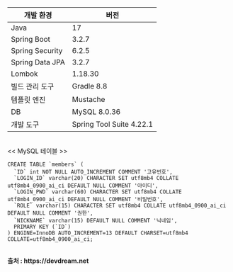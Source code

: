 <table class="table" style="width:400px">
    <thead>
        <tr>
            <th>개발 환경</th>
            <th>버전</th>
        </tr>
    </thead>
    <tbody class="table-border-bottom-0">
        <tr>
            <td>Java</td>
            <td>17</td>
        </tr>
        <tr>
            <td>Spring Boot</td>
            <td>3.2.7</td>
        </tr>
        <tr>
            <td>Spring Security</td>
            <td>6.2.5</td>
        </tr>
        <tr>
            <td>Spring Data JPA</td>
            <td>3.2.7</td>
        </tr>
        <tr>
            <td>Lombok</td>
            <td>1.18.30</td>
        </tr>
        <tr>
            <td>빌드 관리 도구</td>
            <td>Gradle 8.8</td>
        </tr>
        <tr>
            <td>템플릿 엔진</td>
            <td>Mustache</td>
        </tr>
        <tr>
            <td>DB</td>
            <td>MySQL 8.0.36</td>
        </tr>
        <tr>
            <td>개발 도구</td>
            <td>Spring Tool Suite 4.22.1</td>
        </tr>
    </tbody>
</table>
<br />
<< MySQL 테이블 >>
<pre><code>CREATE TABLE `members` (
  `ID` int NOT NULL AUTO_INCREMENT COMMENT '고유번호',
  `LOGIN_ID` varchar(20) CHARACTER SET utf8mb4 COLLATE utf8mb4_0900_ai_ci DEFAULT NULL COMMENT '아이디',
  `LOGIN_PWD` varchar(60) CHARACTER SET utf8mb4 COLLATE utf8mb4_0900_ai_ci DEFAULT NULL COMMENT '비밀번호',
  `ROLE` varchar(15) CHARACTER SET utf8mb4 COLLATE utf8mb4_0900_ai_ci DEFAULT NULL COMMENT '권한',
  `NICKNAME` varchar(15) DEFAULT NULL COMMENT '닉네임',
  PRIMARY KEY (`ID`)
) ENGINE=InnoDB AUTO_INCREMENT=13 DEFAULT CHARSET=utf8mb4 COLLATE=utf8mb4_0900_ai_ci;
</code></pre>
<br />
<strong>출처 : https://devdream.net</strong>
